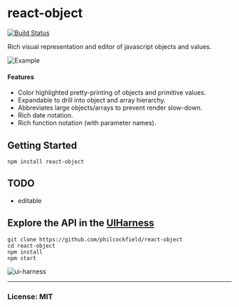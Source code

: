 # react-object
[![Build Status](https://travis-ci.org/philcockfield/react-object.svg?branch=master)](https://travis-ci.org/philcockfield/react-object)

Rich visual representation and editor of javascript objects and values.

![Example](https://cloud.githubusercontent.com/assets/185555/10372121/4667a0b2-6d9b-11e5-952f-7bc119b1b040.png)


#### Features
- Color highlighted pretty-printing of objects and primitive values.
- Expandable to drill into object and array hierarchy.
- Abbreviates large objects/arrays to prevent render slow-down.
- Rich date notation.
- Rich function notation (with parameter names).


## Getting Started

    npm install react-object


## TODO
- editable


## Explore the API in the [UIHarness](http://uiharness.com/)
    git clone https://github.com/philcockfield/react-object
    cd react-object
    npm install
    npm start

![ui-harness](https://cloud.githubusercontent.com/assets/185555/10324272/3254e10c-6c3d-11e5-9ce6-6f9598461313.png)


---
### License: MIT
